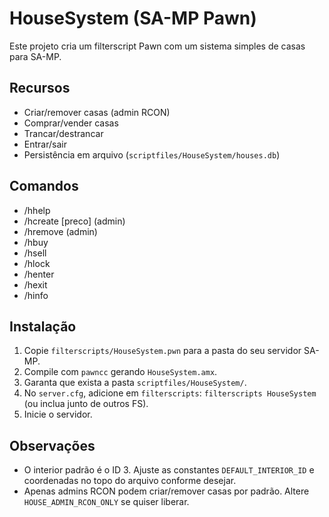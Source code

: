 # HouseSystem (SA-MP Pawn)

Este projeto cria um filterscript Pawn com um sistema simples de casas para SA-MP.

## Recursos
- Criar/remover casas (admin RCON)
- Comprar/vender casas
- Trancar/destrancar
- Entrar/sair
- Persistência em arquivo (`scriptfiles/HouseSystem/houses.db`)

## Comandos
- /hhelp
- /hcreate [preco] (admin)
- /hremove (admin)
- /hbuy
- /hsell
- /hlock
- /henter
- /hexit
- /hinfo

## Instalação
1. Copie `filterscripts/HouseSystem.pwn` para a pasta do seu servidor SA-MP.
2. Compile com `pawncc` gerando `HouseSystem.amx`.
3. Garanta que exista a pasta `scriptfiles/HouseSystem/`.
4. No `server.cfg`, adicione em `filterscripts`: `filterscripts HouseSystem` (ou inclua junto de outros FS).
5. Inicie o servidor.

## Observações
- O interior padrão é o ID 3. Ajuste as constantes `DEFAULT_INTERIOR_ID` e coordenadas no topo do arquivo conforme desejar.
- Apenas admins RCON podem criar/remover casas por padrão. Altere `HOUSE_ADMIN_RCON_ONLY` se quiser liberar.